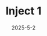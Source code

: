 ---
title: Inject 1
date: 2025-5-2
description: Setting up AD on Server Core
categories: ['Inject']
draft: true # Change to true to not render the post in on the website
---